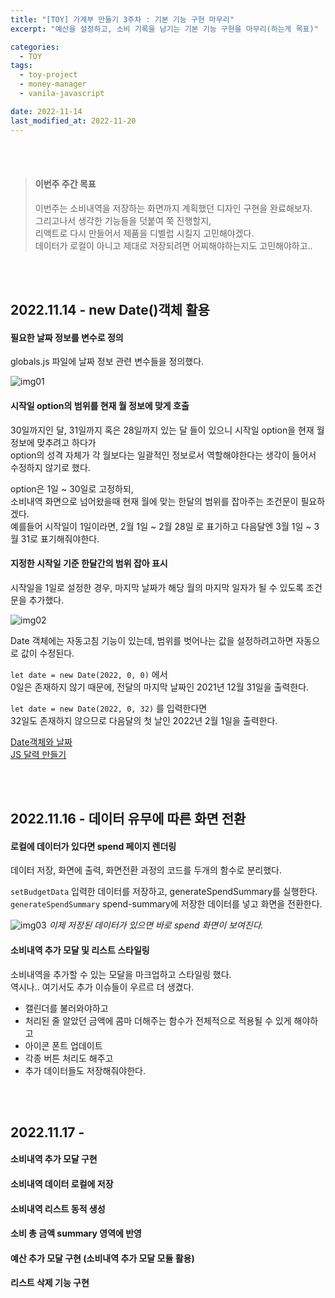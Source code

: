```yaml
---
title: "[TOY] 가계부 만들기 3주차 : 기본 기능 구현 마무리"
excerpt: "예산을 설정하고, 소비 기록을 남기는 기본 기능 구현을 마무리(하는게 목표)"

categories:
  - TOY
tags:
  - toy-project
  - money-manager
  - vanila-javascript

date: 2022-11-14
last_modified_at: 2022-11-20
---
```


<br><br>

> #### 이번주 주간 목표
>
> 이번주는 소비내역을 저장하는 화면까지 계획했던 디자인 구현을 완료해보자.<br>
> 그리고나서 생각한 기능들을 덧붙여 쭉 진행할지,<br>
> 리액트로 다시 만들어서 제품을 디벨럽 시킬지 고민해야겠다.<br>
> 데이터가 로컬이 아니고 제대로 저장되려면 어찌해야하는지도 고민해야하고..

<br><br>

## 2022.11.14 - new Date()객체 활용

#### 필요한 날짜 정보를 변수로 정의

globals.js 파일에 날짜 정보 관련 변수들을 정의했다.

![img01](https://user-images.githubusercontent.com/81657811/201661776-5ae58add-f851-438a-b616-15641b5e5a42.png)

#### 시작일 option의 범위를 현재 월 정보에 맞게 호출

30일까지인 달, 31일까지 혹은 28일까지 있는 달 들이 있으니 시작일 option을 현재 월 정보에 맞추려고 하다가<br>
option의 성격 자체가 각 월보다는 일괄적인 정보로서 역할해야한다는 생각이 들어서 수정하지 않기로 했다.

option은 1일 ~ 30일로 고정하되,<br>
소비내역 화면으로 넘어왔을때 현재 월에 맞는 한달의 범위를 잡아주는 조건문이 필요하겠다.<br>
예를들어 시작일이 1일이라면, 2월 1일 ~ 2월 28일 로 표기하고 다음달엔 3월 1일 ~ 3월 31로 표기해줘야한다.

#### 지정한 시작일 기준 한달간의 범위 잡아 표시

시작일을 1일로 설정한 경우, 마지막 날짜가 해당 월의 마지막 일자가 될 수 있도록 조건문을 추가했다.

![img02](https://user-images.githubusercontent.com/81657811/201661787-2dfa1e73-9c1c-4de4-b283-b813db1f5fe4.png)

Date 객체에는 자동고침 기능이 있는데, 범위를 벗어나는 값을 설정하려고하면 자동으로 값이 수정된다.

`let date = new Date(2022, 0, 0)` 에서<br>
0일은 존재하지 않기 때문에, 전달의 마지막 날짜인 2021년 12월 31일을 출력한다.

`let date = new Date(2022, 0, 32)` 를 입력한다면<br>
32일도 존재하지 않으므로 다음달의 첫 날인 2022년 2월 1일을 출력한다.

[Date객체와 날짜]<br>
[JS 달력 만들기]

<br><br>

## 2022.11.16 - 데이터 유무에 따른 화면 전환

#### 로컬에 데이터가 있다면 spend 페이지 렌더링

데이터 저장, 화면에 출력, 화면전환 과정의 코드를 두개의 함수로 분리했다.

`setBudgetData` 입력한 데이터를 저장하고, generateSpendSummary를 실행한다.<br>
`generateSpendSummary` spend-summary에 저장한 데이터를 넣고 화면을 전환한다.

![img03](https://user-images.githubusercontent.com/81657811/202136015-3d5e7132-1323-44aa-bd66-eedba4f58e74.png)
_이제 저장된 데이터가 있으면 바로 spend 화면이 보여진다._

#### 소비내역 추가 모달 및 리스트 스타일링

소비내역을 추가할 수 있는 모달을 마크업하고 스타일링 했다.<br>
역시나.. 여기서도 추가 이슈들이 우르르 더 생겼다.

- 캘린더를 불러와야하고
- 처리된 줄 알았던 금액에 콤마 더해주는 함수가 전체적으로 적용될 수 있게 해야하고
- 아이콘 폰트 업데이트
- 각종 버튼 처리도 해주고
- 추가 데이터들도 저장해줘야한다.

<br><br>

## 2022.11.17 -

#### 소비내역 추가 모달 구현

#### 소비내역 데이터 로컬에 저장

#### 소비내역 리스트 동적 생성

#### 소비 총 금액 summary 영역에 반영

#### 예산 추가 모달 구현 (소비내역 추가 모달 모듈 활용)

#### 리스트 삭제 기능 구현

[date객체와 날짜]: https://ko.javascript.info/date
[js 달력 만들기]: https://gurtn.tistory.com/54
